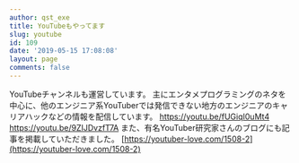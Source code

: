 ```yaml
---
author: qst_exe
title: YouTubeもやってます
slug: youtube
id: 109
date: '2019-05-15 17:08:08'
layout: page
comments: false
---
```


YouTubeチャンネルも運営しています。 主にエンタメプログラミングのネタを中心に、他のエンジニア系YouTuberでは発信できない地方のエンジニアのキャリアハックなどの情報を配信しています。 https://youtu.be/fUGiqI0uMt4 https://youtu.be/9ZIJDvzfT7A また、有名YouTuber研究家さんのブログにも記事を掲載していただきました。 [https://youtuber-love.com/1508-2](https://youtuber-love.com/1508-2)